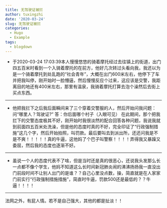 ```yaml
---
title: 无驾驶证被拦
author: tuxingzhi
date: '2020-03-24'
slug: 无驾驶证被拦
categories:
  - Hugo
  - Example
tags:
  - blogdown
---
```

* 于2020-03-24 17:03:39本人慢慢悠悠的骑着摩托经过去往镇上的街道，出门四五百米时看到一个入骑着摩托的在前方，他好几次转过头看向我，我还以为是一个骑着摩托到处乱跑的“社会青年”，大概在出门600米左右，他停下了车并把我叫停，刚开始时一脸懵逼，然后慢慢反应个过来，这应该是交警，我距离目的地还有400米左右，那里有温泉，我骑着摩托打算去泡个澡然后去街上买点东西。
----------------
* 他把我拦下之后我后面瞬间来了三个穿着交警服的人，然后开始问我问题：
问“哪里人？驾驶证?”
答：你后面哪个村子（入眼可见）
在此期间，那个把我拦下的交警态度极其不好，刚开始时我很淡然的配合回答各种问题，我说我就到前面四五百米处洗澡，但是他的态度时真的不好，完全印证了“行政强制措施”这几个字，然后开始拍照，叫罚款。最后要叫去到派出所，还还问我是不是不爽！！！！！真的牛逼，这他妈了个巴子叫警察！！！！弄得我又暴躁又委屈，然后我的态度也逐渐不好。
--------------
* 虽说一个人的态度代表不了啥，但是当时还是真的很恶心，还说我头发那么长一点都不像个学生，他妈不知道这么长时间新冠肺炎闹的沸沸扬扬我一直没出门前段时间不让别人出门的是谁？？自己心里没点数，操，简直就是在人家家门前实行“行政强制措施措施”，简直时牛逼，罚款500还是最低的？？牛逼！！！！
--------------------
法网之外，有屁人情。若不是自己强大，其他的都是扯淡！！